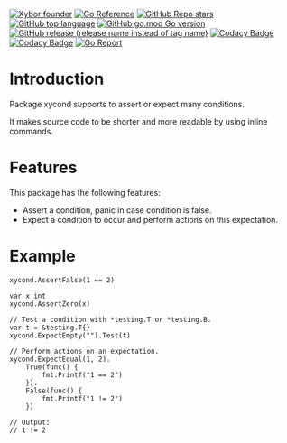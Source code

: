 [![Xybor founder](https://img.shields.io/badge/xybor-huykingsofm-red)](https://github.com/huykingsofm)
[![Go Reference](https://pkg.go.dev/badge/github.com/xybor-x/xycond.svg)](https://pkg.go.dev/github.com/xybor-x/xycond)
[![GitHub Repo stars](https://img.shields.io/github/stars/xybor-x/xycond?color=yellow)](https://github.com/xybor-x/xycond)
[![GitHub top language](https://img.shields.io/github/languages/top/xybor-x/xycond?color=lightblue)](https://go.dev/)
[![GitHub go.mod Go version](https://img.shields.io/github/go-mod/go-version/xybor-x/xycond)](https://go.dev/blog/go1.18)
[![GitHub release (release name instead of tag name)](https://img.shields.io/github/v/release/xybor-x/xycond?include_prereleases)](https://github.com/xybor-x/xycond/releases/latest)
[![Codacy Badge](https://app.codacy.com/project/badge/Grade/a8c3269dd8654796a09a898406997e96)](https://www.codacy.com/gh/xybor-x/xycond/dashboard?utm_source=github.com&utm_medium=referral&utm_content=xyplatform/xyerror&utm_campaign=Badge_Grade)
[![Codacy Badge](https://app.codacy.com/project/badge/Coverage/a8c3269dd8654796a09a898406997e96)](https://www.codacy.com/gh/xybor-x/xycond/dashboard?utm_source=github.com&utm_medium=referral&utm_content=xyplatform/xyerror&utm_campaign=Badge_Coverage)
[![Go Report](https://goreportcard.com/badge/github.com/xybor-x/xycond)](https://goreportcard.com/report/github.com/xybor-x/xycond)

# Introduction

Package xycond supports to assert or expect many conditions.

It makes source code to be shorter and more readable by using inline commands.

# Features

This package has the following features:

-   Assert a condition, panic in case condition is false.
-   Expect a condition to occur and perform actions on this expectation.

# Example

```golang
xycond.AssertFalse(1 == 2)

var x int
xycond.AssertZero(x)

// Test a condition with *testing.T or *testing.B.
var t = &testing.T{}
xycond.ExpectEmpty("").Test(t)

// Perform actions on an expectation.
xycond.ExpectEqual(1, 2).
	True(func() {
		fmt.Printf("1 == 2")
	}).
	False(func() {
		fmt.Printf("1 != 2")
	})

// Output:
// 1 != 2
```
